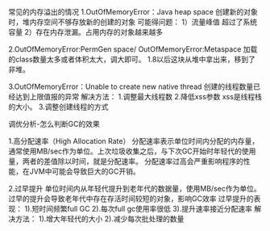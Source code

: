 常见的内存溢出的情况
1.OutOfMemoryError：Java heap space 创建新的对象时，堆内存空间不够存放新的创建的对象
可能得问题：
1）流量峰值  超过了系统容量
2）存在内存泄漏。占用内存的对象越来越多

2.OutOfMemoryError:PermGen space/ OutOfMemoryError:Metaspace
加载的class数量太多或者体积太大，调大即可。
1.8以后这块从堆中拿出来，移到了非堆。

3.OutOfMemoryError：Unable to create new native thread
创建的线程数量已经达到上限值报的异常
解决方法：
    1.调整最大线程数
    2.降低xss参数  xss是线程栈的大小。
    3.调整创建线程的方式

调优分析-怎么判断GC的效果

1.高分配速率（High Allocation Rate）
分配速率表示单位时间内分配的内存量，通常使用MB/sec作为单位。上次垃圾收集之后，与下次GC开始时年轻代的使用量，两者的差值除以时间，就是分配速率。
分配速率过高会严重影响程序的性能，在JVM中可能会导致巨大的GC开销。

2.过早提升
单位时间内从年轻代提升到老年代的数据量，使用MB/sec作为单位。过早的提升会导致老年代中存在存活时间较短的对象，影响GC效率
过早提升的表现：
1).短时间频繁full GC
2).每次full gc使用率很低
3).提升速率接近分配速率
解决方法：
1).增大年轻代的大小
2).减少每次批处理的数量
